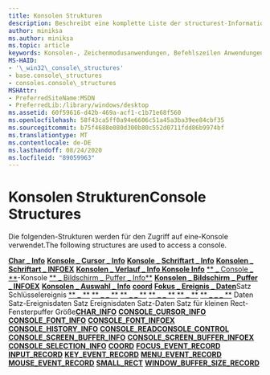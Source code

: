 ```yaml
---
title: Konsolen Strukturen
description: Beschreibt eine komplette Liste der structurest-Informationen, die für den Zugriff auf eine-Konsole verwendet werden.
author: miniksa
ms.author: miniksa
ms.topic: article
keywords: Konsolen-, Zeichenmodusanwendungen, Befehlszeilen Anwendungen, Terminalanwendungen, Konsolen-API
MS-HAID:
- '\_win32\_console\_structures'
- base.console\_structures
- consoles.console\_structures
MSHAttr:
- PreferredSiteName:MSDN
- PreferredLib:/library/windows/desktop
ms.assetid: 60f59616-d42b-469a-acf1-c1b71e68f560
ms.openlocfilehash: 58f43ca5ff0a94e6606c51a45a3ba39ee84cbf35
ms.sourcegitcommit: b75f4688e080d300b80c552d0711fdd86b9974bf
ms.translationtype: MT
ms.contentlocale: de-DE
ms.lasthandoff: 08/24/2020
ms.locfileid: "89059963"
---
```

# <a name="console-structures"></a><span data-ttu-id="d2adb-104">Konsolen Strukturen</span><span class="sxs-lookup"><span data-stu-id="d2adb-104">Console Structures</span></span>


<span data-ttu-id="d2adb-105">Die folgenden-Strukturen werden für den Zugriff auf eine-Konsole verwendet.</span><span class="sxs-lookup"><span data-stu-id="d2adb-105">The following structures are used to access a console.</span></span>

<span data-ttu-id="d2adb-106">[**Char \_ Info**](char-info-str.md) 
 [**Konsole \_ Cursor \_ Info**](console-cursor-info-str.md) 
 [**Konsole \_ Schriftart \_ Info**](console-font-info-str.md) 
 [**Konsolen \_ Schriftart \_ INFOEX**](console-font-infoex.md) 
 [**Konsolen \_ Verlauf \_ Info Konsole Info**](console-history-info.md) 
 [\*\* \_ Console \_ \*\*](console-readconsole-control.md)-Konsole 
 [\*\* \_ Bildschirm \_ Puffer \_ Info\*\*](console-screen-buffer-info-str.md) 
 [**Konsolen \_ Bildschirm \_ Puffer \_ INFOEX**](console-screen-buffer-infoex.md) 
 [**Konsolen \_ Auswahl \_ Info**](console-selection-info-str.md) 
 [**coord**](coord-str.md) 
 [**Fokus \_ Ereignis \_ Daten**](focus-event-record-str.md)Satz Schlüsselereignis 
 [\*\* \_ \*\*](input-record-str.md) 
 [\*\* \_ \_ \*\*](key-event-record-str.md) 
 [\*\* \_ \_ \*\*](menu-event-record-str.md) 
 [\*\* \_ \_ \*\*](mouse-event-record-str.md) 
 [\*\* \_ \*\*](small-rect-str.md) 
 [\*\* \_ \_ \_ \*\*](window-buffer-size-record-str.md) Daten Satz-Ereignisdaten Satz Ereignisdaten Satz-Daten Satz für kleinen Rect-Fensterpuffer Größe</span><span class="sxs-lookup"><span data-stu-id="d2adb-106">[**CHAR\_INFO**](char-info-str.md)
[**CONSOLE\_CURSOR\_INFO**](console-cursor-info-str.md)
[**CONSOLE\_FONT\_INFO**](console-font-info-str.md)
[**CONSOLE\_FONT\_INFOEX**](console-font-infoex.md)
[**CONSOLE\_HISTORY\_INFO**](console-history-info.md)
[**CONSOLE\_READCONSOLE\_CONTROL**](console-readconsole-control.md)
[**CONSOLE\_SCREEN\_BUFFER\_INFO**](console-screen-buffer-info-str.md)
[**CONSOLE\_SCREEN\_BUFFER\_INFOEX**](console-screen-buffer-infoex.md)
[**CONSOLE\_SELECTION\_INFO**](console-selection-info-str.md)
[**COORD**](coord-str.md)
[**FOCUS\_EVENT\_RECORD**](focus-event-record-str.md)
[**INPUT\_RECORD**](input-record-str.md)
[**KEY\_EVENT\_RECORD**](key-event-record-str.md)
[**MENU\_EVENT\_RECORD**](menu-event-record-str.md)
[**MOUSE\_EVENT\_RECORD**](mouse-event-record-str.md)
[**SMALL\_RECT**](small-rect-str.md)
[**WINDOW\_BUFFER\_SIZE\_RECORD**](window-buffer-size-record-str.md)</span></span>
 

 




